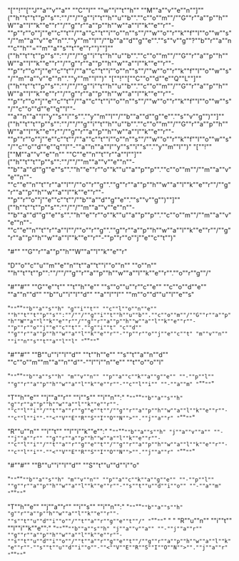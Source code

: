 "[""!""[""J""a""v""a"" ""C""I"" ""w""i""t""h"" ""M""a""v""e""n""]""(""h""t""t""p""s"":""/""/""g""i""t""h""u""b"".""c""o""m""/""G""r""a""p""h""W""a""l""k""e""r""/""g""r""a""p""h""w""a""l""k""e""r""-""p""r""o""j""e""c""t""/""a""c""t""i""o""n""s""/""w""o""r""k""f""l""o""w""s""/""m""a""v""e""n"".""y""m""l""/""b""a""d""g""e"".""s""v""g""?""b""r""a""n""c""h""=""m""a""s""t""e""r"")""]""(""h""t""t""p""s"":""/""/""g""i""t""h""u""b"".""c""o""m""/""G""r""a""p""h""W""a""l""k""e""r""/""g""r""a""p""h""w""a""l""k""e""r""-""p""r""o""j""e""c""t""/""a""c""t""i""o""n""s""/""w""o""r""k""f""l""o""w""s""/""m""a""v""e""n"".""y""m""l"")"
"[""!""[""C""o""d""e""Q""L""]""(""h""t""t""p""s"":""/""/""g""i""t""h""u""b"".""c""o""m""/""G""r""a""p""h""W""a""l""k""e""r""/""g""r""a""p""h""w""a""l""k""e""r""-""p""r""o""j""e""c""t""/""a""c""t""i""o""n""s""/""w""o""r""k""f""l""o""w""s""/""c""o""d""e""q""l""-""a""n""a""l""y""s""i""s"".""y""m""l""/""b""a""d""g""e"".""s""v""g"")""]""(""h""t""t""p""s"":""/""/""g""i""t""h""u""b"".""c""o""m""/""G""r""a""p""h""W""a""l""k""e""r""/""g""r""a""p""h""w""a""l""k""e""r""-""p""r""o""j""e""c""t""/""a""c""t""i""o""n""s""/""w""o""r""k""f""l""o""w""s""/""c""o""d""e""q""l""-""a""n""a""l""y""s""i""s"".""y""m""l"")"
"[""!""[""M""a""v""e""n"" ""C""e""n""t""r""a""l""]""(""h""t""t""p""s"":""/""/""m""a""v""e""n""-""b""a""d""g""e""s"".""h""e""r""o""k""u""a""p""p"".""c""o""m""/""m""a""v""e""n""-""c""e""n""t""r""a""l""/""o""r""g"".""g""r""a""p""h""w""a""l""k""e""r""/""g""r""a""p""h""w""a""l""k""e""r""-""p""r""o""j""e""c""t""/""b""a""d""g""e"".""s""v""g"")""]""(""h""t""t""p""s"":""/""/""m""a""v""e""n""-""b""a""d""g""e""s"".""h""e""r""o""k""u""a""p""p"".""c""o""m""/""m""a""v""e""n""-""c""e""n""t""r""a""l""/""o""r""g"".""g""r""a""p""h""w""a""l""k""e""r""/""g""r""a""p""h""w""a""l""k""e""r""-""p""r""o""j""e""c""t"")"

"#"" ""G""r""a""p""h""W""a""l""k""e""r"

"D""o""c""u""m""e""n""t""a""t""i""o""n"" ""o""n"" ""h""t""t""p"":""/""/""g""r""a""p""h""w""a""l""k""e""r"".""o""r""g""/"

"#""#"" ""G""e""t"" ""t""h""e"" ""s""o""u""r""c""e"" ""c""o""d""e"" ""a""n""d"" ""b""u""i""l""d"" ""a""l""l"" ""m""o""d""u""l""e""s"

"`""`""`""b""a""s""h"
"g""i""t"" ""c""l""o""n""e"" ""h""t""t""p""s"":""/""/""g""i""t""h""u""b"".""c""o""m""/""G""r""a""p""h""W""a""l""k""e""r""/""g""r""a""p""h""w""a""l""k""e""r""-""p""r""o""j""e""c""t"".""g""i""t"
"c""d"" ""g""r""a""p""h""w""a""l""k""e""r""-""p""r""o""j""e""c""t"
"m""v""n"" ""i""n""s""t""a""l""l"
"`""`""`"

"#""#"" ""B""u""i""l""d"" ""t""h""e"" ""s""t""a""n""d"" ""c""o""m""m""a""n""d""-""l""i""n""e"" ""t""o""o""l"

"`""`""`""b""a""s""h"
"m""v""n"" ""p""a""c""k""a""g""e"" ""-""p""l"" ""g""r""a""p""h""w""a""l""k""e""r""-""c""l""i"" ""-""a""m"
"`""`""`"

"T""h""e"" ""j""a""r"" ""i""s"" ""i""n"":"
"`""`""`""b""a""s""h"
"g""r""a""p""h""w""a""l""k""e""r""-""c""l""i""/""t""a""r""g""e""t""/""g""r""a""p""h""w""a""l""k""e""r""-""c""l""i""-""<""V""E""R""S""I""O""N"">"".""j""a""r"
"`""`""`"

"R""u""n"" ""i""t"" ""l""i""k""e"":"
"`""`""`""b""a""s""h"
"j""a""v""a"" ""-""j""a""r"" ""g""r""a""p""h""w""a""l""k""e""r""-""c""l""i""/""t""a""r""g""e""t""/""g""r""a""p""h""w""a""l""k""e""r""-""c""l""i""-""<""V""E""R""S""I""O""N"">"".""j""a""r"
"`""`""`"

"#""#"" ""B""u""i""l""d"" ""S""t""u""d""i""o"

"`""`""`""b""a""s""h"
"m""v""n"" ""p""a""c""k""a""g""e"" ""-""p""l"" ""g""r""a""p""h""w""a""l""k""e""r""-""s""t""u""d""i""o"" ""-""a""m"
"`""`""`"

"T""h""e"" ""j""a""r"" ""i""s"" ""i""n"":"
"`""`""`""b""a""s""h"
"g""r""a""p""h""w""a""l""k""e""r""-""s""t""u""d""i""o""/""t""a""r""g""e""t""/"
"`""`""`"
" "
"R""u""n"" ""i""t"" ""l""i""k""e"":"
"`""`""`""b""a""s""h"
"j""a""v""a"" ""-""j""a""r"" ""g""r""a""p""h""w""a""l""k""e""r""-""s""t""u""d""i""o""/""t""a""r""g""e""t""/""g""r""a""p""h""w""a""l""k""e""r""-""s""t""u""d""i""o""-""<""V""E""R""S""I""O""N"">"".""j""a""r"
"`""`""`"
